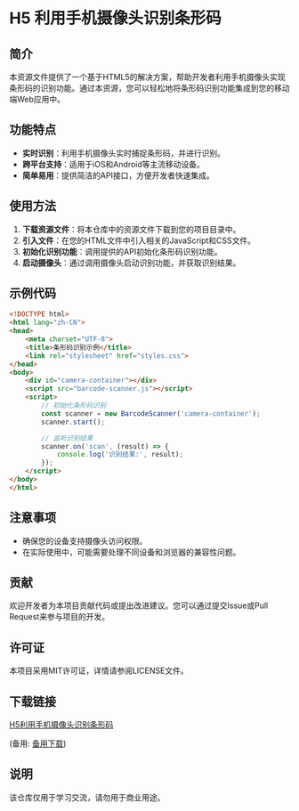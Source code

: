 # H5 利用手机摄像头识别条形码

## 简介

本资源文件提供了一个基于HTML5的解决方案，帮助开发者利用手机摄像头实现条形码的识别功能。通过本资源，您可以轻松地将条形码识别功能集成到您的移动端Web应用中。

## 功能特点

- **实时识别**：利用手机摄像头实时捕捉条形码，并进行识别。
- **跨平台支持**：适用于iOS和Android等主流移动设备。
- **简单易用**：提供简洁的API接口，方便开发者快速集成。

## 使用方法

1. **下载资源文件**：将本仓库中的资源文件下载到您的项目目录中。
2. **引入文件**：在您的HTML文件中引入相关的JavaScript和CSS文件。
3. **初始化识别功能**：调用提供的API初始化条形码识别功能。
4. **启动摄像头**：通过调用摄像头启动识别功能，并获取识别结果。

## 示例代码

```html
<!DOCTYPE html>
<html lang="zh-CN">
<head>
    <meta charset="UTF-8">
    <title>条形码识别示例</title>
    <link rel="stylesheet" href="styles.css">
</head>
<body>
    <div id="camera-container"></div>
    <script src="barcode-scanner.js"></script>
    <script>
        // 初始化条形码识别
        const scanner = new BarcodeScanner('camera-container');
        scanner.start();

        // 监听识别结果
        scanner.on('scan', (result) => {
            console.log('识别结果:', result);
        });
    </script>
</body>
</html>
```

## 注意事项

- 确保您的设备支持摄像头访问权限。
- 在实际使用中，可能需要处理不同设备和浏览器的兼容性问题。

## 贡献

欢迎开发者为本项目贡献代码或提出改进建议。您可以通过提交Issue或Pull Request来参与项目的开发。

## 许可证

本项目采用MIT许可证，详情请参阅LICENSE文件。

## 下载链接
[H5利用手机摄像头识别条形码](https://pan.quark.cn/s/346b8934c0ef) 

(备用: [备用下载](https://pan.baidu.com/s/1u5M7rNPVXJ_EdUkbIXRpHA?pwd=1234))

## 说明

该仓库仅用于学习交流，请勿用于商业用途。
